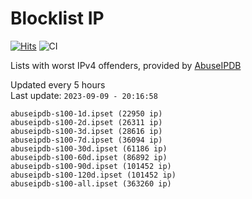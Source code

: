 # Blocklist IP

[![Hits](https://hits.seeyoufarm.com/api/count/incr/badge.svg?url=https%3A%2F%2Fgithub.com%2Fborestad%2Fblocklist-ip%2F&count_bg=%2379C83D&title_bg=%23555555&icon=&icon_color=%23E7E7E7&title=hits&edge_flat=false)](https://hits.seeyoufarm.com)  ![CI](https://img.shields.io/github/workflow/status/borestad/blocklist-ip/CI?style=flat-square)

Lists with worst IPv4 offenders, provided by [AbuseIPDB](https://www.abuseipdb.com/)

<!-- FOOTER-PLACEHOLDER -->
Updated every 5 hours<br>
Last update: `2023-09-09 - 20:16:58`
```
abuseipdb-s100-1d.ipset (22950 ip)
abuseipdb-s100-2d.ipset (26311 ip)
abuseipdb-s100-3d.ipset (28616 ip)
abuseipdb-s100-7d.ipset (36094 ip)
abuseipdb-s100-30d.ipset (61186 ip)
abuseipdb-s100-60d.ipset (86892 ip)
abuseipdb-s100-90d.ipset (101452 ip)
abuseipdb-s100-120d.ipset (101452 ip)
abuseipdb-s100-all.ipset (363260 ip)
```
